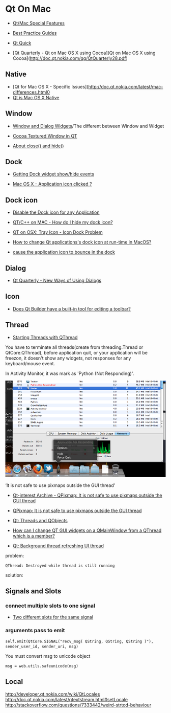 # Qt On Mac

 - [Qt/Mac Special Features](http://doc.qt.nokia.com/qq/qq18-macfeatures.html)
 - [Best Practice Guides](http://doc.qt.nokia.com/latest/best-practices.html)
 - [Qt Quick](http://doc.qt.nokia.com/latest/qtquick.html)

 - [Qt Quarterly - Qt on Mac OS X using Cocoa](Qt on Mac OS X using Cocoa](http://doc.qt.nokia.com/qq/QtQuarterly28.pdf)

## Native

 - [Qt for Mac OS X - Specific Issues](http://doc.qt.nokia.com/latest/mac-differences.html0
 - [Qt is Mac OS X Native](http://doc.qt.nokia.com/latest/qtmac-as-native.html)

## Window

 - [Window and Dialog Widgets](http://doc.qt.nokia.com/latest/application-windows.html)/The different between Window and Widget
 - [Cocoa Textured Window in QT](http://stackoverflow.com/questions/1413337/cocoa-textured-window-in-qt)

 - [About close() and hide()](http://lists.trolltech.com/qt-interest/2003-03/thread01019-0.html)

## Dock

 - [Getting Dock widget show/hide events](http://www.qtcentre.org/threads/31169-MAC-Getting-Dock-widget-show-hide-events)
 
 - [Mac OS X - Application icon clicked ?](http://lists.trolltech.com/qt-interest/2007-06/msg00820.html)

## Dock icon

 - [Disable the Dock icon for any Application](http://www.macosxtips.co.uk/index_files/disable-the-dock-icon-for-any-application.html)

 - [QT/C++ on MAC - How do I hide my dock icon?](http://stackoverflow.com/questions/4718668/qt-c-on-mac-how-do-i-hide-my-dock-icon)

 - [QT on OSX: Tray Icon - Icon Dock Problem](http://stackoverflow.com/questions/4997245/qt-on-osx-tray-icon-icon-dock-problem)

 - [How to change Qt applications's dock icon at run-time in MacOS?](http://stackoverflow.com/questions/981147/how-to-change-qt-applicationss-dock-icon-at-run-time-in-macos)

 - [cause the application icon to bounce in the dock](http://doc.qt.nokia.com/latest/qapplication.html#alert)


## Dialog

 - [Qt Quarterly - New Ways of Using Dialogs](http://doc.qt.nokia.com/qq/QtQuarterly30.pdf)


## Icon

 - [Does Qt Builder have a built-in tool for editing a toolbar?](http://stackoverflow.com/questions/2752259/does-qt-builder-have-a-built-in-tool-for-editing-a-toolbar)
 

## Thread

 - [Starting Threads with QThread](http://doc.qt.nokia.com/latest/threads-starting.html)

You have to terminate all threads(create from threading.Thread or QtCore.QThread),
before application quit, 
or your application will be freezon, it doesn't show any widgets, not responses for any keyboard/mouse event.

In Activity Monitor, it was mark as 'Python (Not Responding)'.

![alt](quit-in-alive-threads-python-not-responding-20111123.png)

‘It is not safe to use pixmaps outside the GUI thread’

 - [Qt-interest Archive - QPixmap: It is not safe to use pixmaps outside the GUI thread](http://lists.trolltech.com/qt-interest/2008-11/msg00534.html)
 - [QPixmap: It is not safe to use pixmaps outside the GUI thread](http://www.qtcentre.org/threads/41595-QPixmap-It-is-not-safe-to-use-pixmaps-outside-the-GUI-thread)
 - [Qt: Threads and QObjects](http://doc.qt.nokia.com/latest/threads-qobject.html)


 - [How can I change QT GUI widgets on a QMainWindow from a QThread which is a member?](http://stackoverflow.com/questions/1129587/how-can-i-change-qt-gui-widgets-on-a-qmainwindow-from-a-qthread-which-is-a-member)
 - [Qt: Background thread refreshing UI thread](http://stackoverflow.com/questions/2376835/qt-background-thread-refreshing-ui-thread)


problem:

    QThread: Destroyed while thread is still running

solution:



## Signals and Slots

### connect multiple slots to one signal

- [Two different slots for the same signal](http://stackoverflow.com/questions/8264107/two-different-slots-for-the-same-signal)

### arguments pass to emit 

    self.emit(QtCore.SIGNAL("recv_msg( QString, QString, QString )"), sender_user_id, sender_uri, msg)

You must convert msg to unicode object

    msg = web.utils.safeunicode(msg)

## Local

http://developer.qt.nokia.com/wiki/QtLocales
http://doc.qt.nokia.com/latest/qtextstream.html#setLocale
http://stackoverflow.com/questions/7333442/weird-strtod-behaviour
